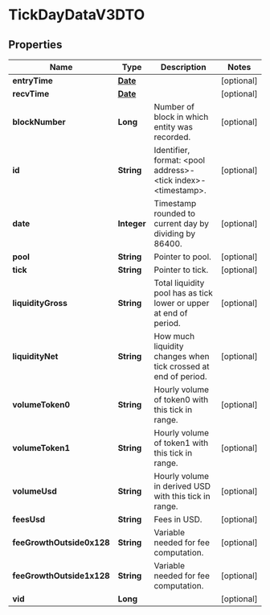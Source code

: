 

# TickDayDataV3DTO

## Properties

Name | Type | Description | Notes
------------ | ------------- | ------------- | -------------
**entryTime** | [**Date**](Date.md) |  |  [optional]
**recvTime** | [**Date**](Date.md) |  |  [optional]
**blockNumber** | **Long** | Number of block in which entity was recorded. |  [optional]
**id** | **String** | Identifier, format: &lt;pool address&gt;-&lt;tick index&gt;-&lt;timestamp&gt;. |  [optional]
**date** | **Integer** | Timestamp rounded to current day by dividing by 86400. |  [optional]
**pool** | **String** | Pointer to pool. |  [optional]
**tick** | **String** | Pointer to tick. |  [optional]
**liquidityGross** | **String** | Total liquidity pool has as tick lower or upper at end of period. |  [optional]
**liquidityNet** | **String** | How much liquidity changes when tick crossed at end of period. |  [optional]
**volumeToken0** | **String** | Hourly volume of token0 with this tick in range. |  [optional]
**volumeToken1** | **String** | Hourly volume of token1 with this tick in range. |  [optional]
**volumeUsd** | **String** | Hourly volume in derived USD with this tick in range. |  [optional]
**feesUsd** | **String** | Fees in USD. |  [optional]
**feeGrowthOutside0x128** | **String** | Variable needed for fee computation. |  [optional]
**feeGrowthOutside1x128** | **String** | Variable needed for fee computation. |  [optional]
**vid** | **Long** |  |  [optional]




